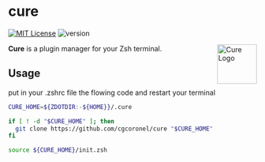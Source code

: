 # cure 

[![MIT License](https://img.shields.io/badge/license-MIT-007EC7.svg)](/LICENSE)
![version](https://img.shields.io/badge/version-v1.9.2-df5e88)

<img align="right"
     height="80"
     alt="Cure Logo"
     src="https://avatars.githubusercontent.com/u/22222101279220?s=80&v=4">
</a>

**Cure** is a plugin manager for your Zsh terminal.

## Usage
put in your .zshrc file the flowing code and restart your terminal

```zsh
CURE_HOME=${ZDOTDIR:-${HOME}}/.cure

if [ ! -d "$CURE_HOME" ]; then
  git clone https://github.com/cgcoronel/cure "$CURE_HOME"
fi

source ${CURE_HOME}/init.zsh
```






